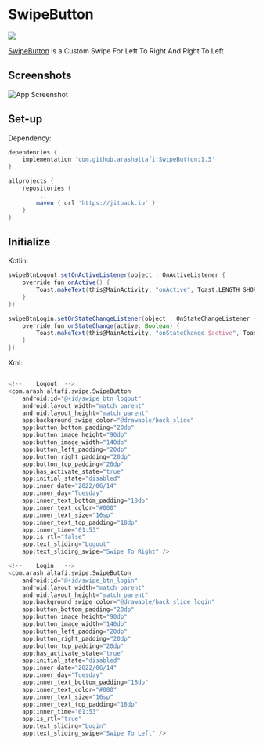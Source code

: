 # SwipeButton
[![](https://jitpack.io/v/arashaltafi/SwipeButton.svg)](https://jitpack.io/#arashaltafi/SwipeButton)

[SwipeButton](https://github.com/arashaltafi/SwipeButton) is a Custom Swipe For Left To Right And Right To Left

## Screenshots

![App Screenshot](https://cdn.dribbble.com/users/4393223/screenshots/18481406/media/15633bb1ef9d31c2c77175c92e3aee51.png?compress=1&resize=1200x900)

## Set-up

Dependency:
```groovy
dependencies {
	implementation 'com.github.arashaltafi:SwipeButton:1.3'
}
  ```
  
```groovy
allprojects {
	repositories {
		...
		maven { url 'https://jitpack.io' }
	}
}
```

## Initialize

Kotlin:
```groovy
swipeBtnLogout.setOnActiveListener(object : OnActiveListener {
	override fun onActive() {
		Toast.makeText(this@MainActivity, "onActive", Toast.LENGTH_SHORT).show()
	}
})

swipeBtnLogin.setOnStateChangeListener(object : OnStateChangeListener {
	override fun onStateChange(active: Boolean) {
		Toast.makeText(this@MainActivity, "onStateChange $active", Toast.LENGTH_SHORT).show()
	}
})
```

Xml:

```groovy

<!--    Logout  -->
<com.arash.altafi.swipe.SwipeButton
	android:id="@+id/swipe_btn_logout"
	android:layout_width="match_parent"
	android:layout_height="match_parent"
	app:background_swipe_color="@drawable/back_slide"
	app:button_bottom_padding="20dp"
	app:button_image_height="90dp"
	app:button_image_width="140dp"
	app:button_left_padding="20dp"
	app:button_right_padding="20dp"
	app:button_top_padding="20dp"
	app:has_activate_state="true"
	app:initial_state="disabled"
	app:inner_date="2022/06/14"
	app:inner_day="Tuesday"
	app:inner_text_bottom_padding="18dp"
	app:inner_text_color="#000"
	app:inner_text_size="16sp"
	app:inner_text_top_padding="18dp"
	app:inner_time="01:53"
	app:is_rtl="false"
	app:text_sliding="Logout"
	app:text_sliding_swipe="Swipe To Right" />

<!--    Login   -->
<com.arash.altafi.swipe.SwipeButton
	android:id="@+id/swipe_btn_login"
	android:layout_width="match_parent"
	android:layout_height="match_parent"
	app:background_swipe_color="@drawable/back_slide_login"
	app:button_bottom_padding="20dp"
	app:button_image_height="90dp"
	app:button_image_width="140dp"
	app:button_left_padding="20dp"
	app:button_right_padding="20dp"
	app:button_top_padding="20dp"
	app:has_activate_state="true"
	app:initial_state="disabled"
	app:inner_date="2022/06/14"
	app:inner_day="Tuesday"
	app:inner_text_bottom_padding="18dp"
	app:inner_text_color="#000"
	app:inner_text_size="16sp"
	app:inner_text_top_padding="18dp"
	app:inner_time="01:53"
	app:is_rtl="true"
	app:text_sliding="Login"
	app:text_sliding_swipe="Swipe To Left" />
```
